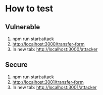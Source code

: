 # How to test

## Vulnerable

1. npm run start:attack
2. <http://localhost:3000/transfer-form>
3. In new tab: <http://localhost:3000/attacker>


## Secure

1. npm run start:attack
2. <http://localhost:3001/transfer-form>
3. In new tab: <http://localhost:3001/attacker>
